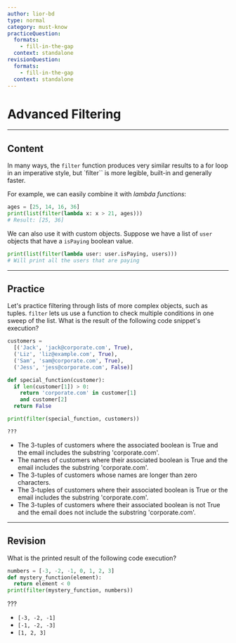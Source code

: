 ```yaml
---
author: lior-bd
type: normal
category: must-know
practiceQuestion:
  formats:
    - fill-in-the-gap
  context: standalone
revisionQuestion:
  formats:
    - fill-in-the-gap
  context: standalone
---
```


# Advanced Filtering

---

## Content


In many ways, the `filter` function produces very similar results to a for loop in an imperative style, but `filter`` is more legible, built-in and generally faster.

For example, we can easily combine it with *lambda functions*:
```python
ages = [25, 14, 16, 36]
print(list(filter(lambda x: x > 21, ages)))
# Result: [25, 36]
```

We can also use it with custom objects. Suppose we have a list of `user` objects that have a `isPaying` boolean value.

```python
print(list(filter(lambda user: user.isPaying, users)))
# Will print all the users that are paying
```

---

## Practice

Let's practice filtering through lists of more complex objects, such as tuples. `filter` lets us use a function to check multiple conditions in one sweep of the list. What is the result of the following code snippet's execution?

```python
customers =
  [('Jack', 'jack@corporate.com', True),
  ('Liz', 'liz@example.com', True),
  ('Sam', 'sam@corporate.com', True),
  ('Jess', 'jess@corporate.com', False)]

def special_function(customer):
  if len(customer[1]) > 0:
    return 'corporate.com' in customer[1]
    and customer[2]
  return False

print(filter(special_function, customers))

???
```

- The 3-tuples of customers where the associated boolean is True and the email includes the substring 'corporate.com'.
- The names of customers where their associated boolean is True and the email includes the substring 'corporate.com'.
- The 3-tuples of customers whose names are longer than zero characters.
- The 3-tuples of customers where their associated boolean is True or the email includes the substring 'corporate.com'.
- The 3-tuples of customers where their associated boolean is not True and the email does not include the substring 'corporate.com'.


---

## Revision

What is the printed result of the following code execution?

```python
numbers = [-3, -2, -1, 0, 1, 2, 3]
def mystery_function(element):
  return element < 0
print(filter(mystery_function, numbers))
```

???

- `[-3, -2, -1]`
- `[-1, -2, -3]`
- `[1, 2, 3]`

